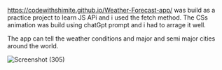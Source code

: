 https://codewithshimite.github.io/Weather-Forecast-app/ was build as a practice project to learn JS APi and i used the fetch method.
The CSs animation was build using chatGpt prompt and i had to arrage it well.

The app can tell the weather conditions and major and semi major cities around the world.

![Screenshot (305)](https://github.com/user-attachments/assets/49cb3c93-27bb-481c-ab2b-46f2ee5edf23)
